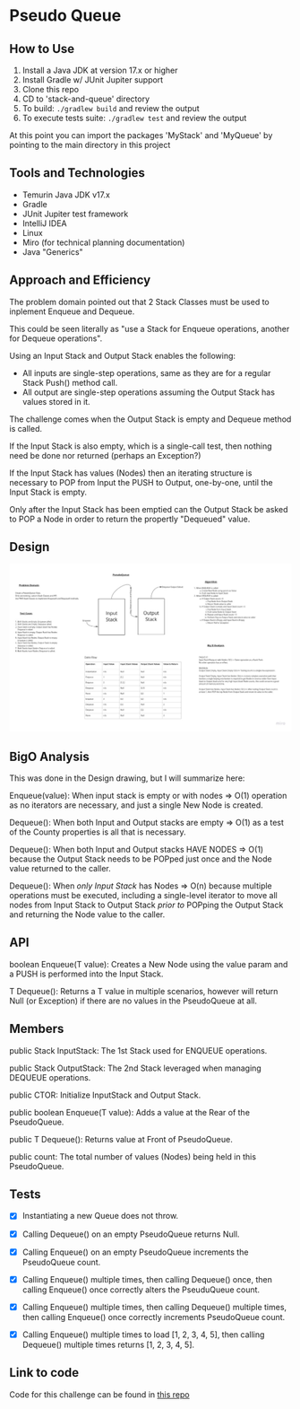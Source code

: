 # Pseudo Queue

## How to Use

1. Install a Java JDK at version 17.x or higher
2. Install Gradle w/ JUnit Jupiter support
3. Clone this repo
4. CD to 'stack-and-queue' directory
5. To build: `./gradlew build` and review the output
6. To execute tests suite: `./gradlew test` and review the output

At this point you can import the packages 'MyStack' and 'MyQueue' by pointing to the main directory in this project

## Tools and Technologies

- Temurin Java JDK v17.x
- Gradle
- JUnit Jupiter test framework
- IntelliJ IDEA
- Linux
- Miro (for technical planning documentation)
- Java "Generics"

## Approach and Efficiency

The problem domain pointed out that 2 Stack Classes must be used to inplement Enqueue and Dequeue.

This could be seen literally as "use a Stack for Enqueue operations, another for Dequeue operations".

Using an Input Stack and Output Stack enables the following:

- All inputs are single-step operations, same as they are for a regular Stack Push() method call.
- All output are single-step operations assuming the Output Stack has values stored in it.

The challenge comes when the Output Stack is empty and Dequeue method is called.

If the Input Stack is also empty, which is a single-call test, then nothing need be done nor returned (perhaps an Exception?)

If the Input Stack has values (Nodes) then an iterating structure is necessary to POP from Input the PUSH to Output, one-by-one, until the Input Stack is empty.

Only after the Input Stack has been emptied can the Output Stack be asked to POP a Node in order to return the propertly "Dequeued" value.

## Design

![Pseudo Queue Design](./pseudo-queue-design.jpg)

## BigO Analysis

This was done in the Design drawing, but I will summarize here:

Enqueue(value): When input stack is empty or with nodes => O(1) operation as no iterators are necessary, and just a single New Node is created.

Dequeue(): When both Input and Output stacks are empty => O(1) as a test of the County properties is all that is necessary.

Dequeue(): When both Input and Output stacks HAVE NODES => O(1) because the Output Stack needs to be POPped just once and the Node value returned to the caller.

Dequeue(): When *only Input Stack* has Nodes => O(n) because multiple operations must be executed, including a single-level iterator to move all nodes from Input Stack to Output Stack *prior to* POPping the Output Stack and returning the Node value to the caller.

## API

boolean Enqueue(T value): Creates a New Node using the value param and a PUSH is performed into the Input Stack.

T Dequeue(): Returns a T value in multiple scenarios, however will return Null (or Exception) if there are no values in the PseudoQueue at all.

## Members

public Stack<T> InputStack: The 1st Stack used for ENQUEUE operations.

public Stack<T> OutputStack: The 2nd Stack leveraged when managing DEQUEUE operations.

public CTOR: Initialize InputStack and Output Stack.

public boolean Enqueue(T value): Adds a value at the Rear of the PseudoQueue.

public T Dequeue(): Returns value at Front of PseudoQueue.

public count: The total number of values (Nodes) being held in this PseudoQueue.

## Tests

-[X] Instantiating a new Queue does not throw.

-[X] Calling Dequeue() on an empty PseudoQueue returns Null.

-[X] Calling Enqueue() on an empty PseudoQueue increments the PseudoQueue count.

-[X] Calling Enqueue() multiple times, then calling Dequeue() once, then calling Enqueue() once correctly alters the PseuduQueue count.

-[X] Calling Enqueue() multiple times, then calling Dequeue() multiple times, then calling Enqueue() once correctly increments PseudoQueue count.

-[X] Calling Enqueue() multiple times to load [1, 2, 3, 4, 5], then calling Dequeue() multiple times returns [1, 2, 3, 4, 5].

## Link to code

Code for this challenge can be found in [this repo](../../datastructures/lib/src/main/java/stack/and/queue/PseudoQueue.java)
